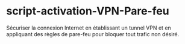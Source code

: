 # script-activation-VPN-Pare-feu
Sécuriser la connexion Internet en établissant un tunnel VPN et en appliquant des règles de pare-feu pour bloquer tout trafic non désiré.
